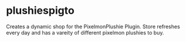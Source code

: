 # plushiespigto

Creates a dynamic shop for the PixelmonPlushie Plugin. Store refreshes every day and has a vareity of different pixelmon plushies to buy.
